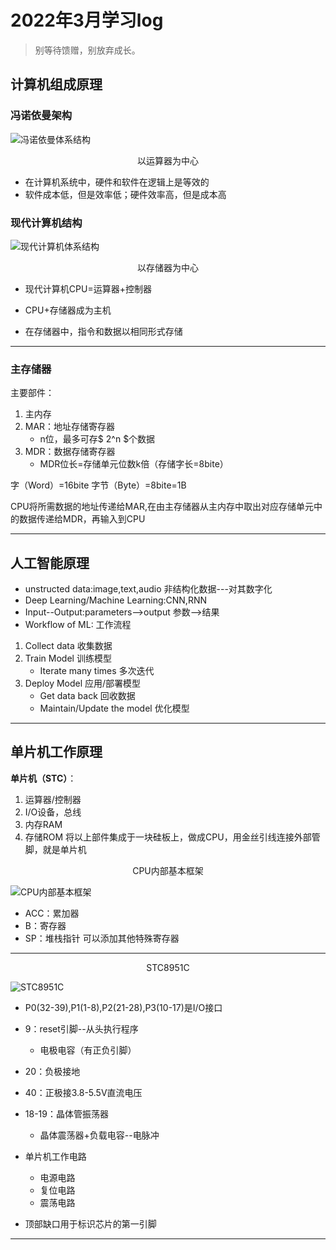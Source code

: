 # 2022年3月学习log

> 别等待馈赠，别放弃成长。

## 计算机组成原理

### 冯诺依曼架构

![冯诺依曼体系结构](/%E5%86%AF%E8%AF%BA%E4%BE%9D%E6%9B%BC%E4%BD%93%E7%B3%BB%E6%9E%B6%E6%9E%84.jfif)

<center>以运算器为中心</center>

- 在计算机系统中，硬件和软件在逻辑上是等效的
- 软件成本低，但是效率低；硬件效率高，但是成本高

### 现代计算机结构

![现代计算机体系结构](/%E7%8E%B0%E4%BB%A3%E8%AE%A1%E7%AE%97%E6%9C%BA%E4%BD%93%E7%B3%BB%E7%BB%93%E6%9E%84.jfif)

<center>以存储器为中心</center>

- 现代计算机CPU=运算器+控制器
* CPU+存储器成为主机
- 在存储器中，指令和数据以相同形式存储

---

### 主存储器

主要部件：

1. 主内存
2. MAR：地址存储寄存器
   - n位，最多可存$  2^n $个数据
3. MDR：数据存储寄存器
   - MDR位长=存储单元位数k倍（存储字长=8bite）

字（Word）=16bite
字节（Byte）=8bite=1B

CPU将所需数据的地址传递给MAR,在由主存储器从主内存中取出对应存储单元中的数据传递给MDR，再输入到CPU

---

## 人工智能原理

- unstructed data:image,text,audio
  非结构化数据---对其数字化
- Deep Learning/Machine Learning:CNN,RNN
- Input--Output:parameters-->output
  参数-->结果
- Workflow of ML:
  工作流程
1. Collect data 收集数据
2. Train Model 训练模型
   - Iterate many times 多次迭代
3. Deploy Model 应用/部署模型
   - Get data back 回收数据
   - Maintain/Update the model 优化模型

---

## 单片机工作原理

**单片机（STC）**：

1. 运算器/控制器
2. I/O设备，总线
3. 内存RAM
4. 存储ROM
   将以上部件集成于一块硅板上，做成CPU，用金丝引线连接外部管脚，就是单片机

<center>CPU内部基本框架</center>

![CPU内部基本框架](/CPU%E5%86%85%E9%83%A8%E5%9F%BA%E6%9C%AC%E6%A1%86%E6%9E%B6.png)

- ACC：累加器
- B：寄存器
- SP：堆栈指针
  可以添加其他特殊寄存器

---

<center>STC8951C</center>

![STC8951C](/STC8951%E8%8A%AF%E7%89%87.png)

- P0(32-39),P1(1-8),P2(21-28),P3(10-17)是I/O接口

- 9：reset引脚--从头执行程序
  
  - 电极电容（有正负引脚） 

- 20：负极接地

- 40：正极接3.8-5.5V直流电压

- 18-19：晶体管振荡器
  
  - 晶体震荡器+负载电容--电脉冲 
* 单片机工作电路
  
  - 电源电路
  - 复位电路
  - 震荡电路
- 顶部缺口用于标识芯片的第一引脚

---
